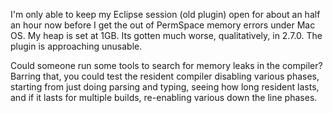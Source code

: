 I'm only able to keep my Eclipse session (old plugin) open for about an half an hour now before I get the out of PermSpace memory errors under Mac OS. My heap is set at 1GB. Its gotten much worse, qualitatively, in 2.7.0. The plugin is approaching unusable. 

Could someone run some tools to search for memory leaks in the compiler? Barring that, you could test the resident compiler disabling various phases, starting from just doing parsing and typing, seeing how long resident lasts, and if it lasts for multiple builds, re-enabling various down the line phases.

